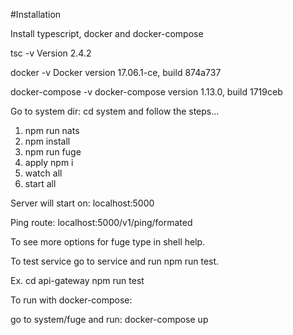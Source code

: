 #Installation

Install typescript, docker and docker-compose

tsc -v
Version 2.4.2

docker -v
Docker version 17.06.1-ce, build 874a737

docker-compose -v
docker-compose version 1.13.0, build 1719ceb

Go to system dir: cd system and follow the steps...

1. npm run nats
2. npm install
3. npm run fuge
4. apply npm i
5. watch all
6. start all

Server will start on: localhost:5000

Ping route: localhost:5000/v1/ping/formated

To see more options for fuge type in shell help.

To test service go to service and run npm run test.

Ex.
cd api-gateway
npm run test

To run with docker-compose:

go to system/fuge and run:
docker-compose up

